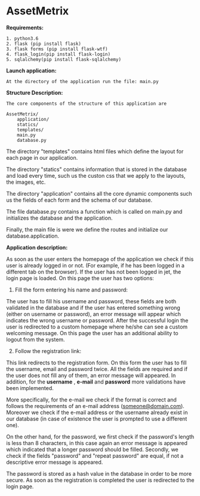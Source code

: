 # AssetMetrix

**Requirements:**

    1. python3.6
    2. flask (pip install flask)
    3. flask forms (pip install flask-wtf)
    4. flask_login(pip install flask-login)
    5. sqlalchemy(pip install flask-sqlalchemy)

**Launch application:**

    At the directory of the application run the file: main.py

**Structure Description:**

    The core components of the structure of this application are
    
    AssetMetrix/
        application/
        statics/
        templates/
        main.py
        database.py

The directory "templates" contains html files which define the layout for each page in our application.

The directory "statics" contains information that is stored in the database and load every time, such us the custon css that we apply to the layouts, the images, etc.

The directory "application" contains all the core dynamic components such us the fields of each form and the schema of our database.

The file database.py contains a function which is called on main.py and initializes the database and the application.

Finally, the main file is were we define the routes and initialize our database.application.

**Application description:**

  As soon as the user enters the homepage of the application we check if this user is already logged in 
  or not. (For example, if he has been logged in a different tab on the browser).
  If the user has not been logged in jet, the login page is loaded. On this page the user has two options:

   1. Fill the form entering his name and password:
     
  The user has to fill his username and password, these fields are both validated in the database 
  and if the user has entered something wrong (either on username or password), an error message 
  will appear which indicates the wrong username or password.
  After the successful login the user is redirected to a custom homepage where he/she can see a 
  custom welcoming message. On this page the user has an additional ability to logout from the system.

   2. Follow the registration link:
      
  This link redirects to the registration form. On this form the user has to fill the username,
  email and password twice. All the fields are required and if the user does not fill any of them, 
  an error message will appeared. In addition, for the **username** , **e-mail** and **password** 
  more validations have been implemented.
  
  More specifically, for the e-mail we check if the format is correct and follows the requirements 
  of an e-mail address (someone@domain.com). Moreover we check if the e-mail address or the username 
  already exist in our database (in case of existence the user is prompted to use a different one).
  
  On the other hand, for the password, we first check if the password's length is less than 8 characters, 
  in this case again an error message is appeared which indicated that a longer password should be filled.
  Secondly, we check if the fields "password" and "repeat password" are equal, if not a descriptive 
  error message is appeared.
  
  The password is stored as a hash value in the database in order to be more secure.
  As soon as the registration is completed the user is redirected to the login page.
